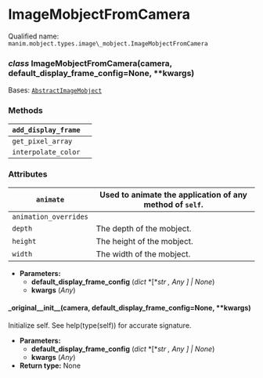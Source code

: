 # ImageMobjectFromCamera

Qualified name: `manim.mobject.types.image\_mobject.ImageMobjectFromCamera`

### *class* ImageMobjectFromCamera(camera, default_display_frame_config=None, \*\*kwargs)

Bases: [`AbstractImageMobject`](manim.mobject.types.image_mobject.AbstractImageMobject.md#manim.mobject.types.image_mobject.AbstractImageMobject)

### Methods

| `add_display_frame`   |    |
|-----------------------|----|
| `get_pixel_array`     |    |
| `interpolate_color`   |    |

### Attributes

| `animate`             | Used to animate the application of any method of `self`.   |
|-----------------------|------------------------------------------------------------|
| `animation_overrides` |                                                            |
| `depth`               | The depth of the mobject.                                  |
| `height`              | The height of the mobject.                                 |
| `width`               | The width of the mobject.                                  |
* **Parameters:**
  * **default_display_frame_config** (*dict* *[**str* *,* *Any* *]*  *|* *None*)
  * **kwargs** (*Any*)

#### \_original_\_init_\_(camera, default_display_frame_config=None, \*\*kwargs)

Initialize self.  See help(type(self)) for accurate signature.

* **Parameters:**
  * **default_display_frame_config** (*dict* *[**str* *,* *Any* *]*  *|* *None*)
  * **kwargs** (*Any*)
* **Return type:**
  None
